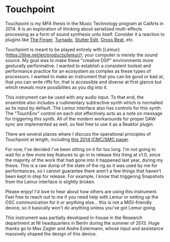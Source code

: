 # Touchpoint

Touchpoint is my MFA thesis in the Music Technology program at CalArts in 2014. It is an exploration of thinking about serialized multi-effects processing as a form of sound synthesis unto itself. Consider it a reaction to plugins like [The Finger](https://www.native-instruments.com/en/products/komplete/effects/the-finger/), [Turnado](http://sugar-bytes.de/content/products/Turnado/index.php?lang=), [Stutter Edit](https://www.izotope.com/en/products/create-and-design/stutter-edit.html), [Gross Beat](http://www.image-line.com/plugins/Effects/Gross+Beat/), etc.

Touchpoint is meant to be played entirely with [Lemur}(https://liine.net/en/products/lemur/); your computer is merely the sound source. My goal was to make these "creative DSP" environments more gesturally performative. I wanted to establish a consistent toolset and performance practice for an ecosystem as complex as these types of processors. I wanted to make an instrument that you can be good or bad at, that you can write riffs for, that is accessible and diverse at first glance but which reveals more possibilites as you dig into it.

This instrument can be used with any audio input. To that end, the ensemble also includes a rudimentary subtractive synth which is normalled as its input by default. The Lemur interface also has controls for this synth. The "TouchEnv" control on each slot effectively acts as a note on message for triggering this synth. All of the modern workarounds for proper DAW sync are implemented as well, so feel free to use it as a Reaktor plugin.

There are several places where I discuss the operational principles of Touchpoint at length, including [this 2014 ICMC/SMC paper](http://speech.di.uoa.gr/ICMC-SMC-2014/images/VOL_2/1469.pdf).

For now, I've decided I've been sitting on it for too long. I'm not going to wait for a few more key features to go in to release this thing at v1.0, since the majority of the work that had gone into it happened last year, during my thesis. This is a raw dump of the state of the rig as it was used by me for performances, so I cannot guarantee there aren't a few things that haven't been kept in step for release. For example, I know that triggering Snapshots from the Lemur interface is slightly broken.

Please enjoy! I'd love to hear about how others are using this instrument. Feel free to reach out to me if you need help with Lemur or setting up the OSC communication for it or anything else... this is not a MIDI-friendly device, so it basically won't do anything unless you've got Lemur going.

This instrument was partially developed in-house in the Research department at NI headquarters in Berlin during the summer of 2013. Huge thanks go to Max Zagler and Andre Estermann, whose input and assistance massively shaped the design of this device.
